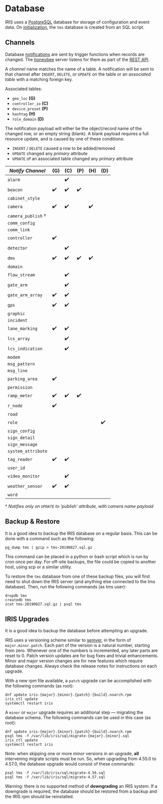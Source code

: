 # Database

IRIS uses a [PostgreSQL] database for storage of configuration and event data.
On [initialization], the `tms` database is created from an SQL script.

## Channels

Database [notifications] are sent by trigger functions when records are
changed.  The [honeybee] server listens for them as part of the [REST API].

A *channel* name matches the name of a table.  A notification will be sent to
that channel after `INSERT`, `DELETE`, or `UPDATE` on the table or an
*associated table* with a matching foreign key.

Associated tables:

- `geo_loc` __(G)__
- `controller_io` __(C)__
- `device_preset` __(P)__
- `hashtag` __(H)__
- `role_domain` __(D)__

The notification payload will either be the object/record name of the changed
row, or an empty string (blank).  A blank payload requires a full resource
update, and is caused by one of these conditions:

- `INSERT` / `DELETE` caused a row to be added/removed
- `UPDATE` changed any *primary* attribute
- `UPDATE` of an associated table changed any *primary* attribute

*Notify Channel*   | (G) | (C) | (P) | (H) | (D)
-------------------|-----|-----|-----|-----|-----
`alarm`            |     | ✔️   |     |     |
`beacon`           | ✔️   | ✔️   | ✔️   |     |
`cabinet_style`    |     |     |     |     |
`camera`           | ✔️   | ✔️   |     | ✔️   |
`camera_publish` † |     |     |     |     |
`comm_config`      |     |     |     |     |
`comm_link`        |     |     |     |     |
`controller`       | ✔️   |     |     |     |
`detector`         |     | ✔️   |     |     |
`dms`              | ✔️   | ✔️   | ✔️   | ✔️   |
`domain`           |     |     |     |     |
`flow_stream`      |     | ✔️   |     |     |
`gate_arm`         |     | ✔️   |     |     |
`gate_arm_array`   | ✔️   | ✔️   |     |     |
`gps`              | ✔️   | ✔️   |     |     |
`graphic`          |     |     |     |     |
`incident`         |     |     |     |     |
`lane_marking`     | ✔️   | ✔️   |     |     |
`lcs_array`        |     | ✔️   |     |     |
`lcs_indication`   |     | ✔️   |     |     |
`modem`            |     |     |     |     |
`msg_pattern`      |     |     |     |     |
`msg_line`         |     |     |     |     |
`parking_area`     | ✔️   |     |     |     |
`permission`       |     |     |     |     |
`ramp_meter`       | ✔️   | ✔️   | ✔️   |     |
`r_node`           | ✔️   |     |     |     |
`road`             |     |     |     |     |
`role`             |     |     |     |     | ✔️ 
`sign_config`      |     |     |     |     |
`sign_detail`      |     |     |     |     |
`sign_message`     |     |     |     |     |
`system_attribute` |     |     |     |     |
`tag_reader`       | ✔️   | ✔️   |     |     |
`user_id`          |     |     |     |     |
`video_monitor`    |     | ✔️   |     |     |
`weather_sensor`   | ✔️   | ✔️   |     |     |
`word`             |     |     |     |     |

† _Notifies only on `UPDATE` to 'publish' attribute, with camera name payload_

## Backup & Restore

It is a good idea to backup the IRIS database on a regular basis.  This can be
done with a command such as the following:
```
pg_dump tms | gzip > tms-20190827.sql.gz
```

This command can be placed in a python or bash script which is run by cron once
per day.  For off-site backups, the file could be copied to another host, using
scp or a similar utility.

To restore the `tms` database from one of these backup files, you will first
need to shut down the IRIS server (and anything else connected to the tms
database).  Then, run the following commands (as tms user):
```
dropdb tms
createdb tms
zcat tms-20190827.sql.gz | psql tms
```

## IRIS Upgrades

It is a good idea to backup the database before attempting an upgrade.

IRIS uses a versioning scheme similar to [semver], in the form of
`major.minor.patch`.  Each part of the version is a natural number, starting
from zero.  Whenever one of the numbers is incremented, any later parts are
reset to 0.  Patch version updates are for bug fixes and trivial enhancements.
Minor and major version changes are for new features which require database
changes.  Always check the release notes for instructions on each upgrade.

With a new rpm file available, a `patch` upgrade can be accomplished with the
following commands (as root):
```
dnf update iris-{major}.{minor}.{patch}-{build}.noarch.rpm
iris_ctl update
systemctl restart iris
```

A `minor` or `major` upgrade requires an additional step — migrating the
database schema.  The following commands can be used in this case (as root):
```
dnf update iris-{major}.{minor}.{patch}-{build}.noarch.rpm
psql tms -f /var/lib/iris/sql/migrate-{major}.{minor}.sql
iris_ctl update
systemctl restart iris
```

Note: when skipping one or more minor versions in an upgrade, **all**
intervening migrate scripts must be run.  So, when upgrading from 4.55.0 to
4.57.0, the database upgrade would consist of these commands:
```
psql tms -f /var/lib/iris/sql/migrate-4.56.sql
psql tms -f /var/lib/iris/sql/migrate-4.57.sql
```

Warning: there is no supported method of **downgrading** an IRIS system.  If a
downgrade is required, the database should be restored from a backup and the
IRIS rpm should be reinstalled.


[honeybee]: https://github.com/mnit-rtmc/iris/tree/master/honeybee
[initialization]: installation.html#initialization
[notifications]: https://www.postgresql.org/docs/current/sql-notify.html
[PostgreSQL]: http://www.postgresql.org
[REST API]: rest_api.html
[semver]: https://semver.org
